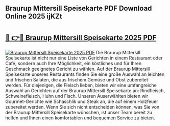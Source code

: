 ## Braurup Mittersill Speisekarte PDF Download Online 2025 ijKZt

# <h2><a href="http://gcbcugh.nevu.top/?p=Braurup+Mittersill+Speisekarte">🔗 👉🔴 Braurup Mittersill Speisekarte 2025 PDF</a></h2>

[![Braurup Mittersill Speisekarte 2025 PDF](https://i.imgur.com/dBaPXMq.png)](http://gcbcugh.nevu.top/?p=Braurup+Mittersill+Speisekarte)
Die Braurup Mittersill Speisekarte ist nicht nur eine Liste von Gerichten in einem Restaurant oder Café, sondern auch Ihre Möglichkeit, ein köstliches und für Ihren Geschmack geeignetes Gericht zu wählen. Auf der Braurup Mittersill Speisekarte unseres Restaurants finden Sie eine große Auswahl an leichten und frischen Salaten, die aus frischem Gemüse und Obst zubereitet werden. Für diejenigen, die Fleisch lieben, bieten wir eine umfangreiche Auswahl an Gerichten auf der Braurup Mittersill Speisekarte an: Rindfleisch, Schweinefleisch, Huhn und Fisch. Unseren Auserwählten bieten wir Gourmet-Gerichte wie Schaschlik und Steak an, die auf einem Holzfeuer zubereitet werden. Wenn Sie sich nicht entscheiden können, was Sie von der Braurup Mittersill Speisekarte wünschen, ist unser Team bereit zu helfen und Ihnen einen komfortablen und bequemen Service zu bieten.

